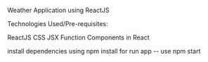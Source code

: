 Weather Application using ReactJS

Technologies Used/Pre-requisites:

ReactJS
CSS
JSX
Function Components in React

install dependencies using npm install
for run app -- use npm start
